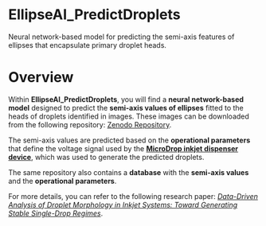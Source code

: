 # EllipseAI_PredictDroplets
Neural network-based model for predicting the semi-axis features of ellipses that encapsulate primary droplet heads.
# Overview  
Within **EllipseAI_PredictDroplets**, you will find a **neural network-based model** designed to predict the **semi-axis values of ellipses** fitted to the heads of droplets identified in images. These images can be downloaded from the following repository: [Zenodo Repository](https://zenodo.org/records/13862494).

The semi-axis values are predicted based on the **operational parameters** that define the voltage signal used by the **[MicroDrop inkjet dispenser device](https://www.microdrop.de/)**, which was used to generate the predicted droplets.

The same repository also contains a **database** with the **semi-axis values** and the **operational parameters**.

For more details, you can refer to the following research paper: [_Data-Driven Analysis of Droplet Morphology in Inkjet Systems: Toward Generating Stable Single-Drop Regimes_](https://doi.org/10.48550/arXiv.2501.13801).


